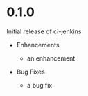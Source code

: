 # 0.1.0

Initial release of ci-jenkins

* Enhancements
  * an enhancement

* Bug Fixes
  * a bug fix
